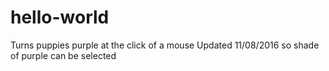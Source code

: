 # hello-world
Turns puppies purple at the click of a mouse
Updated 11/08/2016 so shade of purple can be selected
